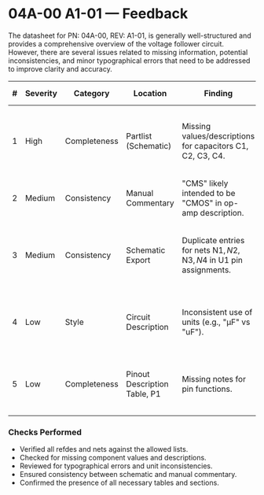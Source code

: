 # 04A-00 A1-01 — Feedback

The datasheet for PN: 04A-00, REV: A1-01, is generally well-structured and provides a comprehensive overview of the voltage follower circuit. However, there are several issues related to missing information, potential inconsistencies, and minor typographical errors that need to be addressed to improve clarity and accuracy.

| #  | Severity | Category   | Location                  | Finding                                                                 | Suggested Fix                                                        | Confidence |
|----|----------|------------|---------------------------|------------------------------------------------------------------------|----------------------------------------------------------------------|------------|
| 1  | High     | Completeness | Partlist (Schematic)      | Missing values/descriptions for capacitors C1, C2, C3, C4.             | Add specific capacitance values and voltage ratings for C1, C2, C3, C4. | High       |
| 2  | Medium   | Consistency | Manual Commentary         | "CMS" likely intended to be "CMOS" in op-amp description.              | Correct "CMS" to "CMOS".                                             | High       |
| 3  | Medium   | Consistency | Schematic Export          | Duplicate entries for nets N$1, N$2, N$3, N$4 in U1 pin assignments.   | Verify and correct net assignments to ensure each pin has a unique net. | Medium     |
| 4  | Low      | Style       | Circuit Description       | Inconsistent use of units (e.g., "µF" vs "uF").                        | Standardize to "µF" for microfarads throughout the document.          | High       |
| 5  | Low      | Completeness | Pinout Description Table, P1 | Missing notes for pin functions.                                       | Add brief descriptions for each pin function in the notes column.    | Medium     |

### Checks Performed

- Verified all refdes and nets against the allowed lists.
- Checked for missing component values and descriptions.
- Reviewed for typographical errors and unit inconsistencies.
- Ensured consistency between schematic and manual commentary.
- Confirmed the presence of all necessary tables and sections.